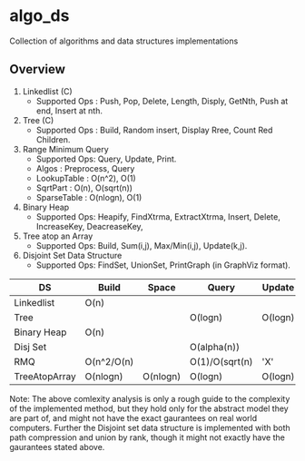 algo\_ds
========

Collection of algorithms and data structures implementations

Overview
--------
1. Linkedlist (C) 
   * Supported Ops : Push, Pop, Delete, Length, Disply, GetNth, Push at end, Insert at nth. 
2. Tree (C)       
   * Supported Ops : Build, Random insert, Display Rree, Count Red Children.
3. Range Minimum Query
   * Supported Ops: Query, Update, Print.
   * Algos : Preprocess, Query 
    * LookupTable : O(n^2), O(1)
    * SqrtPart     : O(n), O(sqrt(n))
    * SparseTable  : O(nlogn), O(1)
4. Binary Heap 
   * Supported Ops: Heapify, FindXtrma, ExtractXtrma, Insert, Delete, IncreaseKey, DeacreaseKey,
5. Tree atop an Array 
   * Supported Ops: Build, Sum(i,j), Max/Min(i,j), Update(k,j).  
6. Disjoint Set Data Structure 
   * Supported Ops: FindSet, UnionSet, PrintGraph (in GraphViz format). 

| DS		| Build	   | Space	| Query	 | Update |
| ------------- | -------- | ---------- | ------ | ------ |
| Linkedlist	| O(n)     |            |	 |	  |
| Tree		|	   |            | O(logn)| O(logn)|
| Binary Heap   | O(n)     |            |        |        |
| Disj Set      |          |            | O(alpha(n)) |        |
| RMQ           | O(n^2/O(n) |          | O(1)/O(sqrt(n) |   'X' |
| TreeAtopArray | O(nlogn) | O(nlogn)   | O(logn)| O(logn)|

Note: The above comlexity analysis is only a rough guide to the complexity of the implemented method, but they hold only for the abstract model they are part of, and might not have the exact gaurantees on real world computers. Further the Disjoint set data structure is implemented with both path compression and union by rank, though it might not exactly have the gaurantees stated above.  

